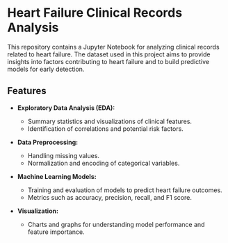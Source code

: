 # Heart Failure Clinical Records Analysis

This repository contains a Jupyter Notebook for analyzing clinical records related to heart failure. The dataset used in this project aims to provide insights into factors contributing to heart failure and to build predictive models for early detection.

## Features

- **Exploratory Data Analysis (EDA):**
  - Summary statistics and visualizations of clinical features.
  - Identification of correlations and potential risk factors.

- **Data Preprocessing:**
  - Handling missing values.
  - Normalization and encoding of categorical variables.

- **Machine Learning Models:**
  - Training and evaluation of models to predict heart failure outcomes.
  - Metrics such as accuracy, precision, recall, and F1 score.

- **Visualization:**
  - Charts and graphs for understanding model performance and feature importance.
